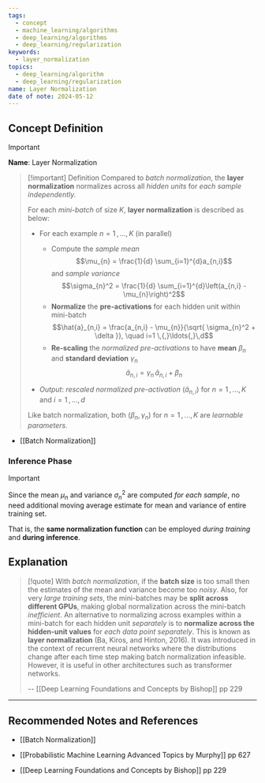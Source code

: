 ```yaml
---
tags:
  - concept
  - machine_learning/algorithms
  - deep_learning/algorithms
  - deep_learning/regularization
keywords:
  - layer_normalization
topics:
  - deep_learning/algorithm
  - deep_learning/regularization
name: Layer Normalization
date of note: 2024-05-12
---
```


## Concept Definition

>[!important]
>**Name**: Layer Normalization

>[!important] Definition
>Compared to *batch normalization*, the **layer normalization** normalizes across all *hidden units* for *each sample independently.*
>
>For each *mini-batch* of size $K$, **layer normalization** is described as below:
>- For each example $n=1\,{,}\ldots{,}\,K$ (in parallel)
>	- Compute the *sample mean* $$\mu_{n} = \frac{1}{d} \sum_{i=1}^{d}a_{n,i}$$ and *sample variance* $$\sigma_{n}^2 = \frac{1}{d} \sum_{i=1}^{d}\left(a_{n,i} - \mu_{n}\right)^2$$
>	- **Normalize** the **pre-activations** for each hidden unit within mini-batch $$\hat{a}_{n,i} = \frac{a_{n,i} - \mu_{n}}{\sqrt{ \sigma_{n}^2 + \delta  }}, \quad i=1 \,{,}\ldots{,}\,d$$
>	- **Re-scaling** the *normalized pre-activations* to have **mean** $\beta_{n}$ and **standard deviation** $\gamma_{n}$ $$\tilde{a}_{n,i} = \gamma_{n}\,\hat{a}_{n,i} + \beta_{n}$$
>  
>- *Output*: *rescaled normalized pre-activation* $(\tilde{a}_{n,i})$ for $n=1\,{,}\ldots{,}\,K$ and $i=1\,{,}\ldots{,}\,d$ 
>  
>Like batch normalization, both $(\beta_{n}, \gamma_{n})$ for $n=1\,{,}\ldots{,}\,K$ are *learnable parameters*.  

- [[Batch Normalization]]

### Inference Phase

>[!important] 
>Since the mean $\mu_{n}$ and variance $\sigma_{n}^2$ are computed *for each sample*, no need additional moving average estimate for mean and variance of entire training set.
>
>That is, the **same normalization function** can be employed *during training* and **during inference**.



## Explanation

>[!quote]
>With *batch normalization*, if the **batch size** is too small then the estimates of the mean and variance become too *noisy*. Also, for very *large training sets*, the mini-batches may be **split across different GPUs**, making global normalization across the mini-batch *inefficient*. An alternative to normalizing across examples within a mini-batch for each hidden unit *separately* is to **normalize across the hidden-unit values** for *each data point separately*. This is known as **layer normalization** (Ba, Kiros, and Hinton, 2016). It was introduced in the context of recurrent neural networks where the distributions change after each time step making batch normalization infeasible. However, it is useful in other architectures such as transformer networks.
>
>-- [[Deep Learning Foundations and Concepts by Bishop]] pp 229




-----------
##  Recommended Notes and References

- [[Batch Normalization]]


- [[Probabilistic Machine Learning Advanced Topics by Murphy]] pp 627
- [[Deep Learning Foundations and Concepts by Bishop]] pp 229